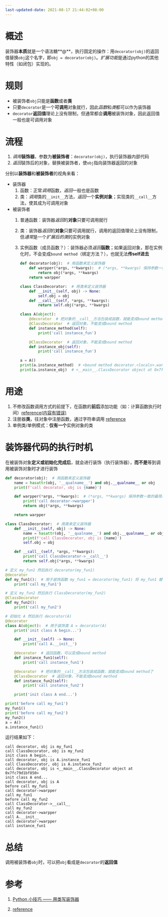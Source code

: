 ```yaml
---
last-updated-date: 2021-08-17 21:44:02+08:00
---
```


# 概述

装饰器**本质**就是一个语法糖**@**，执行固定的操作：用`decorator(obj)`的返回值替换`obj`这个名字，即`obj = decorator(obj)`。*扩展功能*是通过python的其他特性（如闭包）实现的。

# 规则

- 被装饰者`obj`只能是**函数**或者**类**
- 只要`decorator`是一个**可调用**对象就行，因此*函数*和*类*都可以作为装饰器
- `decorator`**返回值**理论上没有限制，但通常都会**调用**被装饰对象，因此返回值一般也是可调用对象

# 流程

1. *调用***装饰器**，参数为**被装饰者**：`decorator(obj)`，执行装饰器内部代码
2. *返回*装饰后的对象，替换被装饰者，使`obj`指向装饰器返回的对象

分别以**装饰器**和**被装饰者**的视角来看：

- 装饰器
  1. 函数：正常*调用*函数，*返回*一般也是函数
  2. 类：*调用*类的`__init__`方法，*返回*一个**实例对象**；实现类的`__call__`方法，使其成为可调用对象
- 被装饰者
  1. 普通函数：装饰器*返回*的**对象**只要可调用就行

  2. 类：装饰器*返回*的**对象**只要可调用就行，调用的返回值理论上没有限制，但*通常*是一个*扩展后的类*的实例对象

  3. 实例函数（成员函数？）：装饰器必须*返回***函数**；如果返回对象，那在实例化时，不会变成`bound method`（绑定方法？），也就无法**传self进去**

     ```python
     def decorator(obj):  # 用函数来定义装饰器
         def warpper(*args, **kwargs):  # (*args, **kwargs) 保持参数一致的最简单的方法
             return obj(*args, **kwargs)
         return warpper

     class ClassDecorator:  # 用类来定义装饰器
         def __init__(self, obj) -> None:
             self.obj = obj
         def __call__(self, *args, **kwargs):
             return self.obj(*args, **kwargs)

     class A(object):
         @decorator  # 把对象的__call__方法包装成函数，就能变成bound method了
         @ClassDecorator  # 返回对象，不能变成bound method
         def instance_method(self):
             print('call instance_fun')

         @ClassDecorator  # 返回对象，不能变成bound method
         def instance_obj(self):
             print('call instance_fun')

     a = A()
     print(a.instance_method)  # <bound method decorator.<locals>.warpper of <__main__.A object at 0x7fc85fcabbb0>>
     print(a.instance_obj)  # <__main__.ClassDecorator object at 0x7fc85fd26b20>
     ```

# 用途

1. 不修改函数调用方式的前提下，在函数的**前后**添加功能（如：计算函数执行时间）[reference(内容有错误)](https://www.cnblogs.com/funyou/p/11937833.html)
2. 注册器**类**，往对象中注册函数，通过字符串调用 [reference](https://blog.csdn.net/Johnson_star/article/details/115473449)
3. 单例类/单例模式：**仅有一个**实例对象的类

# 装饰器代码的执行时机

在被装饰对象**定义或初始化完成后**，就会进行装饰（执行装饰器），**而不是**等到调用被装饰对象时才进行装饰

```python
def decorator(obj):  # 用函数来定义装饰器
    name = hasattr(obj, '__qualname__') and obj.__qualname__ or obj
    print(f'call decorator, obj is {name}')

    def warpper(*args, **kwargs):  # (*args, **kwargs) 保持参数一致的最简单的方法
        print('call decorator->warpper')
        return obj(*args, **kwargs)

    return warpper

class ClassDecorator:  # 用类来定义装饰器
    def __init__(self, obj) -> None:
        name = hasattr(obj, '__qualname__') and obj.__qualname__ or obj
        print(f'call ClassDecorator, obj is {name}')
        self.obj = obj

    def __call__(self, *args, **kwargs):
        print('call ClassDecorator->__call__')
        return self.obj(*args, **kwargs)

# 定义 my_fun1 然后执行 decorator(my_fun1)
@decorator
def my_fun1():  # 用于装饰函数 my_fun1 = decorator(my_fun1) 将 my_fun1 替换为包装后的函数
    print('call my_fun1')

# 定义 my_fun2 然后执行 ClassDecorator(my_fun2)
@ClassDecorator
def my_fun2():
    print('call my_fun2')

# 初始化 A 然后执行 decorator(A)
@decorator
class A(object):  # 用于装饰类 A = decorator(A)
    print('init class A begin...')

    def __init__(self) -> None:
        print('call A.__init__')

    @decorator  # 返回函数，可以变成bound method
    def instance_fun1(self):
        print('call instance_fun1')

    @decorator  # 把对象的__call__方法包装成函数，就能变成bound method了
    @ClassDecorator  # 返回对象，不能变成bound method
    def instance_fun2(self):
        print('call instance_fun2')

    print('init class A end...')

print('before call my_fun1')
my_fun1()
print('before call my_fun2')
my_fun2()
a = A()
a.instance_fun1()
```

运行结果如下：

```
call decorator, obj is my_fun1
call ClassDecorator, obj is my_fun2
init class A begin...
call decorator, obj is A.instance_fun1
call ClassDecorator, obj is A.instance_fun2
call decorator, obj is <__main__.ClassDecorator object at 0x7fc79d1bf850>
init class A end...
call decorator, obj is A
before call my_fun1
call decorator->warpper
call my_fun1
before call my_fun2
call ClassDecorator->__call__
call my_fun2
call decorator->warpper
call A.__init__
call decorator->warpper
call instance_fun1
```

# 总结

调用被装饰者`obj`时，可以把`obj`看成是`decorator`的**返回值**

# 参考

1. [Python 小技巧 —— 用类写装饰器](https://zhuanlan.zhihu.com/p/44667584)

2. [reference](https://medium.com/citycoddee/python%E9%80%B2%E9%9A%8E%E6%8A%80%E5%B7%A7-3-%E7%A5%9E%E5%A5%87%E5%8F%88%E7%BE%8E%E5%A5%BD%E7%9A%84-decorator-%E5%97%B7%E5%97%9A-6559edc87bc0)